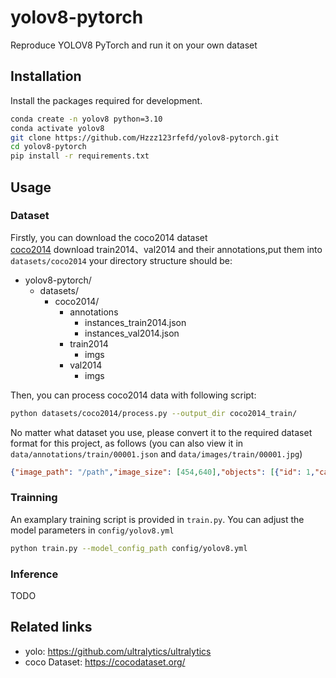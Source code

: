 # yolov8-pytorch
Reproduce YOLOV8 PyTorch and run it on your own dataset

## Installation
Install the packages required for development.
```bash
conda create -n yolov8 python=3.10
conda activate yolov8
git clone https://github.com/Hzzz123rfefd/yolov8-pytorch.git
cd yolov8-pytorch
pip install -r requirements.txt
```


## Usage
### Dataset
Firstly, you can download the coco2014 dataset  
[coco2014](https://cocodataset.org/#download)
download train2014、val2014 and their annotations,put them into `datasets/coco2014`
your directory structure should be:
- yolov8-pytorch/
  - datasets/
    - coco2014/
      - annotations
        - instances_train2014.json
        - instances_val2014.json
      - train2014
        - imgs
      - val2014
        - imgs

Then, you can process coco2014 data with following script:
```bash
python datasets/coco2014/process.py --output_dir coco2014_train/
```

No matter what dataset you use, please convert it to the required dataset format for this project, as follows (you can also view it in `data/annotations/train/00001.json` and `data/images/train/00001.jpg`)
```json
{"image_path": "/path","image_size": [454,640],"objects": [{"id": 1,"category_id": 18,"bbox": [100.0,150.0,50.0,80.0]}]}
```

### Trainning
An examplary training script is provided in `train.py`.
You can adjust the model parameters in `config/yolov8.yml`
```bash
python train.py --model_config_path config/yolov8.yml
```

### Inference
TODO

## Related links
 * yolo: https://github.com/ultralytics/ultralytics
 * coco Dataset: https://cocodataset.org/

